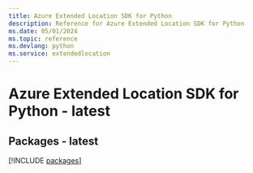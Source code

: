 ```yaml
---
title: Azure Extended Location SDK for Python
description: Reference for Azure Extended Location SDK for Python
ms.date: 05/01/2024
ms.topic: reference
ms.devlang: python
ms.service: extendedlocation
---
```

# Azure Extended Location SDK for Python - latest
## Packages - latest
[!INCLUDE [packages](extended-location-index.md)]